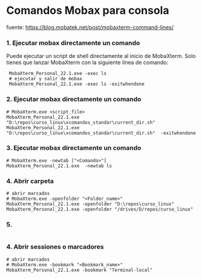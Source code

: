 # Comandos Mobax para consola
fuente: https://blog.mobatek.net/post/mobaxterm-command-lines/

### 1. Ejecutar mobax directamente un  comando
Puede ejecutar un script de shell directamente al inicio de MobaXterm. Solo tienes que lanzar MobaXterm con la siguiente línea de comando:
```shell
 MobaXterm_Personal_22.1.exe -exec ls
 # ejecutar y salir de mobax
 MobaXterm_Personal_22.1.exe -exec ls -exitwhendone
```

### 2. Ejecutar mobax directamente un  comando
```shell
# MobaXterm.exe <script_file>
MobaXterm_Personal_22.1.exe "D:\repos\curso_linux\xcomandos_standar\current_dir.sh"
MobaXterm_Personal_22.1.exe "D:\repos\curso_linux\xcomandos_standar\current_dir.sh"  -exitwhendone
```

### 3. Ejecutar mobax directamente un  comando
```shell
# MobaXterm.exe -newtab ["<Comando>"]
MobaXterm_Personal_22.1.exe  -newtab ls
```

### 4. Abrir carpeta
```shell
# abrir marcados
# MobaXterm.exe -openfolder "<Folder_name>"
MobaXterm_Personal_22.1.exe -openfolder "D:\repos\curso_linux"
MobaXterm_Personal_22.1.exe -openfolder "/drives/D/repos/curso_linux"
```

### 5. 
```shell

```

### 4. Abrir sessiones o marcadores
```shell
# abrir marcados
# MobaXterm.exe -bookmark "<Bookmark_name>"
MobaXterm_Personal_22.1.exe -bookmark "Terminal-local"
```
